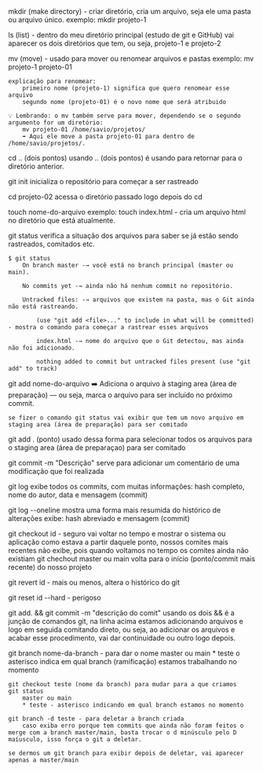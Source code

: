 mkdir (make directory) - criar diretório, cria um arquivo, seja ele uma pasta ou arquivo único.
    exemplo: mkdir projeto-1

ls (list) - dentro do meu diretório principal (estudo de git e GitHub) vai aparecer os dois diretórios que tem, ou seja, projeto-1 e projeto-2

mv (move) - usado para mover ou renomear arquivos e pastas
    exemplo: mv projeto-1 projeto-01

    explicação para renomear:
        primeiro nome (projeto-1) significa que quero renomear esse arquivo
        segundo nome (projeto-01) é o novo nome que será atribuido

    💡 Lembrando: o mv também serve para mover, dependendo se o segundo argumento for um diretório:        
        mv projeto-01 /home/savio/projetos/
        ➡️ Aqui ele move a pasta projeto-01 para dentro de /home/savio/projetos/.

cd .. (dois pontos)
    usando .. (dois pontos) é usando para retornar para o diretório anterior.

git init
    inicializa o repositório para começar a ser rastreado

cd projeto-02
    acessa o diretório passado logo depois do cd

touch nome-do-arquivo
    exemplo: touch index.html - cria um arquivo html no diretório que está atualmente.

git status
    verifica a situação dos arquivos para saber se já estão sendo rastreados, comitados etc.

    $ git status
        On branch master -→ você está no branch principal (master ou main).

        No commits yet -→ ainda não há nenhum commit no repositório.

        Untracked files: -→ arquivos que existem na pasta, mas o Git ainda não está rastreando.

            (use "git add <file>..." to include in what will be committed) - mostra o comando para começar a rastrear esses arquivos

            index.html -→ nome do arquivo que o Git detectou, mas ainda não foi adicionado.

            nothing added to commit but untracked files present (use "git add" to track)

git add nome-do-arquivo
    ➡️ Adiciona o arquivo à staging area (área de preparação) — ou seja, marca o arquivo para ser incluído no próximo commit.

    se fizer o comando git status vai exibir que tem um novo arquivo em staging area (área de preparação) para ser comitado

git add . (ponto)
    usado dessa forma para selecionar todos os arquivos para o staging area (área de preparaçao) para ser comitado

git commit -m "Descrição"
    serve para adicionar um comentário de uma modificação que foi realizada

git log
    exibe todos os commits, com muitas informações: hash completo, nome do autor, data e mensagem (commit)

git log --oneline
    mostra uma forma mais resumida do histórico de alterações
    exibe: hash abreviado e mensagem (commit)

git checkout id - seguro
    vai voltar no tempo e mostrar o sistema ou aplicação como estava a partir daquele ponto, nossos comites mais recentes não exibe, pois quando voltamos no tempo os comites ainda não existiam
    git chechout master ou main
        volta para o início (ponto/commit mais recente) do nosso projeto

git revert id - mais ou menos, altera o histórico do git


git reset id --hard - perigoso

git add. && git commit -m "descrição do comit"
    usando os dois && é a junção de comandos git, na linha acima estamos adicionando arquivos e logo em seguida comitando direto, ou seja, ao adicionar os arquivos e acabar esse procedimento, vai dar continuidade ou outro logo depois.

git branch nome-da-branch - para dar  o nome
    master ou main
    * teste
        o asterisco indica em qual branch (ramificação) estamos trabalhando no momento

    git checkout teste (nome da branch) para mudar para a que criamos
    git status
        master ou main
        * teste - asterisco indicando em qual branch estamos no momento

    git branch -d teste - para deletar a branch criada
        caso exiba erro porque tem commits que ainda não foram feitos o merge com a branch master/main, basta trocar o d minúsculo pelo D maíusculo, isso força o git a deletar.      

    se dermos um git branch para exibir depois de deletar, vai aparecer apenas a master/main